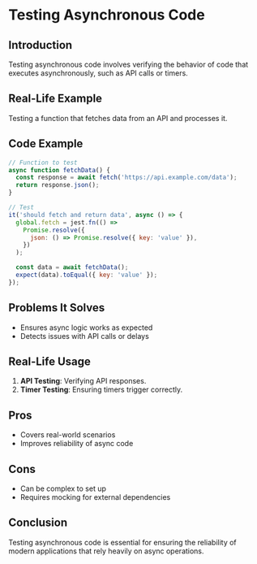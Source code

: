 # Testing Asynchronous Code

## Introduction
Testing asynchronous code involves verifying the behavior of code that executes asynchronously, such as API calls or timers.

## Real-Life Example
Testing a function that fetches data from an API and processes it.

## Code Example
```javascript
// Function to test
async function fetchData() {
  const response = await fetch('https://api.example.com/data');
  return response.json();
}

// Test
it('should fetch and return data', async () => {
  global.fetch = jest.fn(() =>
    Promise.resolve({
      json: () => Promise.resolve({ key: 'value' }),
    })
  );

  const data = await fetchData();
  expect(data).toEqual({ key: 'value' });
});
```

## Problems It Solves
- Ensures async logic works as expected
- Detects issues with API calls or delays

## Real-Life Usage
1. **API Testing**: Verifying API responses.
2. **Timer Testing**: Ensuring timers trigger correctly.

## Pros
- Covers real-world scenarios
- Improves reliability of async code

## Cons
- Can be complex to set up
- Requires mocking for external dependencies

## Conclusion
Testing asynchronous code is essential for ensuring the reliability of modern applications that rely heavily on async operations.
